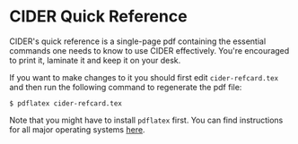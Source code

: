 # CIDER Quick Reference

CIDER's quick reference is a single-page pdf containing the essential commands one needs to know
to use CIDER effectively. You're encouraged to print it, laminate it and keep it on your desk.

If you want to make changes to it you should first edit `cider-refcard.tex` and then run the following command
to regenerate the pdf file:

    $ pdflatex cider-refcard.tex

Note that you might have to install `pdflatex` first. You can find instructions for all major operating
systems [here](https://www.latex-project.org/get/).
